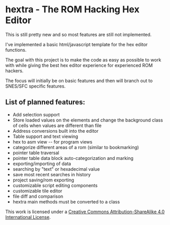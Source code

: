 # hextra - The ROM Hacking Hex Editor

This is still pretty new and so most features are still not implemented.

I've implemented a basic html/javascript template for the hex editor functions.

The goal with this project is to make the code as easy as possible to work with while giving the best hex editor experience for experienced ROM hackers.

The focus will initially be on basic features and then will branch out to SNES/SFC specific features.


## List of planned features:
* Add selection support
* Store loaded values on the elements and change the background class of cells when values are different than file
* Address conversions built into the editor
* Table support and text viewing
* hex to asm view -- for program views
* categorize different areas of a rom (similar to bookmarking)
* pointer table traversal
* pointer table data block auto-categorization and marking
* exporting/importing of data
* searching by "text" or hexadecimal value
* save most recent searches in history
* project saving/rom exporting
* customizable script editing components
* customizable tile editor
* file diff and comparison
* hextra main methods must be converted to a class


This work is licensed under a
[Creative Commons Attribution-ShareAlike 4.0 International License][cc-by-sa].

[cc-by-sa]: http://creativecommons.org/licenses/by-sa/4.0/